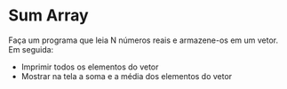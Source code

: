 # Sum Array

Faça um programa que leia N números reais e armazene-os em um vetor. Em seguida:

- Imprimir todos os elementos do vetor
- Mostrar na tela a soma e a média dos elementos do vetor

```java

```